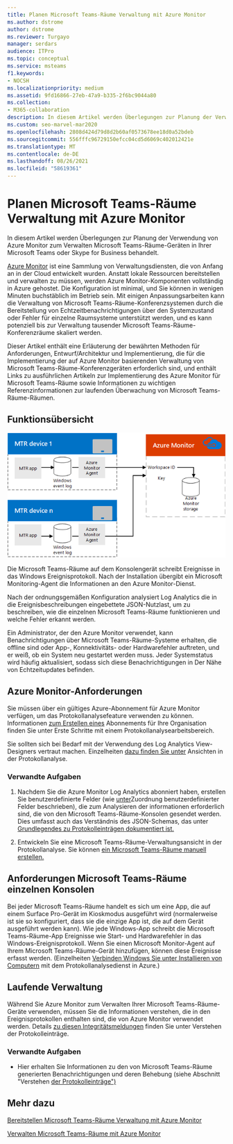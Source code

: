 ```yaml
---
title: Planen Microsoft Teams-Räume Verwaltung mit Azure Monitor
ms.author: dstrome
author: dstrome
ms.reviewer: Turgayo
manager: serdars
audience: ITPro
ms.topic: conceptual
ms.service: msteams
f1.keywords:
- NOCSH
ms.localizationpriority: medium
ms.assetid: 9fd16866-27eb-47a9-b335-2f6bc9044a80
ms.collection:
- M365-collaboration
description: In diesem Artikel werden Überlegungen zur Planung der Verwendung von Azure Monitor zum Verwalten Microsoft Teams-Räume-Geräten in Ihrer Skype for Business oder Teams behandelt.
ms.custom: seo-marvel-mar2020
ms.openlocfilehash: 2808d424d79d8d2b60af0573678ee18d0a52bdeb
ms.sourcegitcommit: 556fffc96729150efcc04cd5d6069c402012421e
ms.translationtype: MT
ms.contentlocale: de-DE
ms.lasthandoff: 08/26/2021
ms.locfileid: "58619361"
---
```

# <a name="plan-microsoft-teams-rooms-management-with-azure-monitor"></a>Planen Microsoft Teams-Räume Verwaltung mit Azure Monitor
 
 In diesem Artikel werden Überlegungen zur Planung der Verwendung von Azure Monitor zum Verwalten Microsoft Teams-Räume-Geräten in Ihrer Microsoft Teams oder Skype for Business behandelt.
  
[Azure Monitor](/azure/azure-monitor/overview) ist eine Sammlung von Verwaltungsdiensten, die von Anfang an in der Cloud entwickelt wurden. Anstatt lokale Ressourcen bereitstellen und verwalten zu müssen, werden Azure Monitor-Komponenten vollständig in Azure gehostet. Die Konfiguration ist minimal, und Sie können in wenigen Minuten buchstäblich im Betrieb sein. Mit einigen Anpassungsarbeiten kann die Verwaltung von Microsoft Teams-Räume-Konferenzsystemen durch die Bereitstellung von Echtzeitbenachrichtigungen über den Systemzustand oder Fehler für einzelne Raumsysteme unterstützt werden, und es kann potenziell bis zur Verwaltung tausender Microsoft Teams-Räume-Konferenzräume skaliert werden.
  
Dieser Artikel enthält eine Erläuterung der bewährten Methoden für Anforderungen, Entwurf/Architektur und Implementierung, die für die Implementierung der auf Azure Monitor basierenden Verwaltung von Microsoft Teams-Räume-Konferenzgeräten erforderlich sind, und enthält Links zu ausführlichen Artikeln zur Implementierung des Azure Monitor für Microsoft Teams-Räume sowie Informationen zu wichtigen Referenzinformationen zur laufenden Überwachung von Microsoft Teams-Räume-Räumen. 
  
## <a name="functional-overview"></a>Funktionsübersicht

![Diagramm der Microsoft Teams-Räume mit Azure Monitor](../media/3f2ae1b8-61ea-4cd6-afb4-4bd75ccc746a.png)
  
Die Microsoft Teams-Räume auf dem Konsolengerät schreibt Ereignisse in das Windows Ereignisprotokoll. Nach der Installation übergibt ein Microsoft Monitoring-Agent die Informationen an den Azure Monitor-Dienst. 
  
Nach der ordnungsgemäßen Konfiguration analysiert Log Analytics die in die Ereignisbeschreibungen eingebettete JSON-Nutzlast, um zu beschreiben, wie die einzelnen Microsoft Teams-Räume funktionieren und welche Fehler erkannt werden. 
  
Ein Administrator, der den Azure Monitor verwendet, kann Benachrichtigungen über Microsoft Teams-Räume-Systeme erhalten, die offline sind oder App-, Konnektivitäts- oder Hardwarefehler auftreten, und er weiß, ob ein System neu gestartet werden muss. Jeder Systemstatus wird häufig aktualisiert, sodass sich diese Benachrichtigungen in Der Nähe von Echtzeitupdates befinden.
  
## <a name="azure-monitor-requirements"></a>Azure Monitor-Anforderungen

Sie müssen über ein gültiges Azure-Abonnement für Azure Monitor verfügen, um das Protokollanalysefeature verwenden zu können. Informationen [zum Erstellen eines](/azure/azure-monitor/learn/quick-create-workspace) Abonnements für Ihre Organisation finden Sie unter Erste Schritte mit einem Protokollanalysearbeitsbereich.
  
Sie sollten sich bei Bedarf mit der Verwendung des Log Analytics View-Designers vertraut machen. Einzelheiten [dazu finden Sie unter](/azure/azure-monitor/platform/view-designer) Ansichten in der Protokollanalyse.
  
### <a name="related-tasks"></a>Verwandte Aufgaben

1. Nachdem Sie die Azure Monitor Log Analytics abonniert haben, erstellen Sie benutzerdefinierte Felder (wie [unter](azure-monitor-deploy.md#Custom_fields)Zuordnung benutzerdefinierter Felder beschrieben), die zum Analysieren der informationen erforderlich sind, die von den Microsoft Teams-Räume-Konsolen gesendet werden. Dies umfasst auch das Verständnis des JSON-Schemas, das unter [Grundlegendes zu Protokolleinträgen dokumentiert ist.](azure-monitor-manage.md#understand-the-log-entries)
    
2. Entwickeln Sie eine Microsoft Teams-Räume-Verwaltungsansicht in der Protokollanalyse. Sie können [ein Microsoft Teams-Räume manuell erstellen.](azure-monitor-deploy.md#create-a-microsoft-teams-rooms-dashboard-manually)
    
## <a name="individual-microsoft-teams-rooms-console-requirements"></a>Anforderungen Microsoft Teams-Räume einzelnen Konsolen

Bei jeder Microsoft Teams-Räume handelt es sich um eine App, die auf einem Surface Pro-Gerät im Kioskmodus ausgeführt wird (normalerweise ist sie so konfiguriert, dass sie die einzige App ist, die auf dem Gerät ausgeführt werden kann). Wie jede Windows-App schreibt die Microsoft Teams-Räume-App Ereignisse wie Start- und Hardwarefehler in das Windows-Ereignisprotokoll. Wenn Sie einen Microsoft Monitor-Agent auf Ihrem Microsoft Teams-Räume-Gerät hinzufügen, können diese Ereignisse erfasst werden. (Einzelheiten [Verbinden Windows Sie unter Installieren von Computern](/azure/azure-monitor/platform/agent-windows) mit dem Protokollanalysedienst in Azure.)
  
## <a name="ongoing-management"></a>Laufende Verwaltung

Während Sie Azure Monitor zum Verwalten Ihrer Microsoft Teams-Räume-Geräte verwenden, müssen Sie die Informationen verstehen, die in den Ereignisprotokollen enthalten sind, die von Azure Monitor verwendet werden. Details [zu diesen Integritätsmeldungen](azure-monitor-manage.md#understand-the-log-entries) finden Sie unter Verstehen der Protokolleinträge.
  
### <a name="related-tasks"></a>Verwandte Aufgaben

- Hier erhalten Sie Informationen zu den von Microsoft Teams-Räume generierten Benachrichtigungen und deren Behebung (siehe Abschnitt "Verstehen [der Protokolleinträge")](azure-monitor-manage.md#understand-the-log-entries)
    
## <a name="see-also"></a>Mehr dazu

[Bereitstellen Microsoft Teams-Räume Verwaltung mit Azure Monitor](azure-monitor-deploy.md)
  
[Verwalten Microsoft Teams-Räume mit Azure Monitor](azure-monitor-manage.md)
